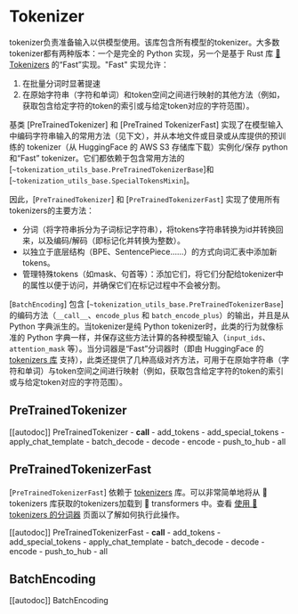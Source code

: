 <!--Copyright 2020 The HuggingFace Team. All rights reserved.

Licensed under the Apache License, Version 2.0 (the "License"); you may not use this file except in compliance with
the License. You may obtain a copy of the License at

http://www.apache.org/licenses/LICENSE-2.0

Unless required by applicable law or agreed to in writing, software distributed under the License is distributed on
an "AS IS" BASIS, WITHOUT WARRANTIES OR CONDITIONS OF ANY KIND, either express or implied. See the License for the
specific language governing permissions and limitations under the License.

⚠️ Note that this file is in Markdown but contain specific syntax for our doc-builder (similar to MDX) that may not be
rendered properly in your Markdown viewer.

-->

# Tokenizer

tokenizer负责准备输入以供模型使用。该库包含所有模型的tokenizer。大多数tokenizer都有两种版本：一个是完全的 Python 实现，另一个是基于 Rust 库 [🤗 Tokenizers](https://github.com/huggingface/tokenizers) 的“Fast”实现。"Fast" 实现允许：

1. 在批量分词时显著提速
2. 在原始字符串（字符和单词）和token空间之间进行映射的其他方法（例如，获取包含给定字符的token的索引或与给定token对应的字符范围）。

基类 [PreTrainedTokenizer] 和 [PreTrained TokenizerFast] 实现了在模型输入中编码字符串输入的常用方法（见下文），并从本地文件或目录或从库提供的预训练的 tokenizer（从 HuggingFace 的 AWS S3 存储库下载）实例化/保存 python 和“Fast” tokenizer。它们都依赖于包含常用方法的 [`~tokenization_utils_base.PreTrainedTokenizerBase`]和[`~tokenization_utils_base.SpecialTokensMixin`]。

因此，[`PreTrainedTokenizer`] 和 [`PreTrainedTokenizerFast`] 实现了使用所有tokenizers的主要方法：

- 分词（将字符串拆分为子词标记字符串），将tokens字符串转换为id并转换回来，以及编码/解码（即标记化并转换为整数）。
- 以独立于底层结构（BPE、SentencePiece……）的方式向词汇表中添加新tokens。
- 管理特殊tokens（如mask、句首等）：添加它们，将它们分配给tokenizer中的属性以便于访问，并确保它们在标记过程中不会被分割。

[`BatchEncoding`] 包含 [`~tokenization_utils_base.PreTrainedTokenizerBase`] 的编码方法（`__call__`、`encode_plus` 和 `batch_encode_plus`）的输出，并且是从 Python 字典派生的。当tokenizer是纯 Python tokenizer时，此类的行为就像标准的 Python 字典一样，并保存这些方法计算的各种模型输入（`input_ids`、`attention_mask` 等）。当分词器是“Fast”分词器时（即由 HuggingFace 的 [tokenizers 库](https://github.com/huggingface/tokenizers) 支持），此类还提供了几种高级对齐方法，可用于在原始字符串（字符和单词）与token空间之间进行映射（例如，获取包含给定字符的token的索引或与给定token对应的字符范围）。


## PreTrainedTokenizer

[[autodoc]] PreTrainedTokenizer
    - __call__
    - add_tokens
    - add_special_tokens
    - apply_chat_template
    - batch_decode
    - decode
    - encode
    - push_to_hub
    - all

## PreTrainedTokenizerFast

[`PreTrainedTokenizerFast`] 依赖于 [tokenizers](https://hf-mirror.com/docs/tokenizers) 库。可以非常简单地将从 🤗 tokenizers 库获取的tokenizers加载到 🤗 transformers 中。查看 [使用 🤗 tokenizers 的分词器](../fast_tokenizers) 页面以了解如何执行此操作。

[[autodoc]] PreTrainedTokenizerFast
    - __call__
    - add_tokens
    - add_special_tokens
    - apply_chat_template
    - batch_decode
    - decode
    - encode
    - push_to_hub
    - all

## BatchEncoding

[[autodoc]] BatchEncoding
